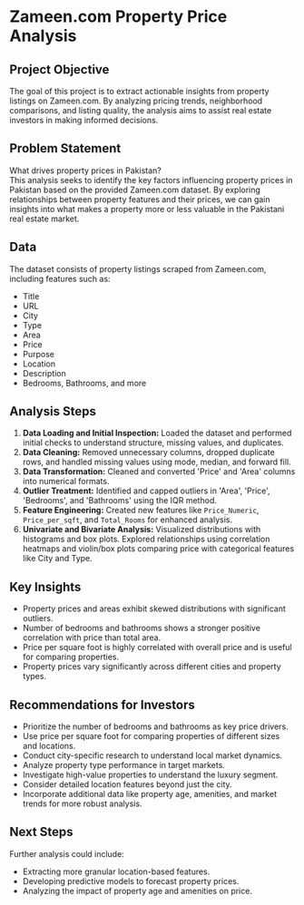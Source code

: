 # Zameen.com Property Price Analysis

## Project Objective
The goal of this project is to extract actionable insights from property listings on Zameen.com. By analyzing pricing trends, neighborhood comparisons, and listing quality, the analysis aims to assist real estate investors in making informed decisions.

## Problem Statement
What drives property prices in Pakistan?  
This analysis seeks to identify the key factors influencing property prices in Pakistan based on the provided Zameen.com dataset. By exploring relationships between property features and their prices, we can gain insights into what makes a property more or less valuable in the Pakistani real estate market.

## Data
The dataset consists of property listings scraped from Zameen.com, including features such as:

- Title
- URL
- City
- Type
- Area
- Price
- Purpose
- Location
- Description
- Bedrooms, Bathrooms, and more

## Analysis Steps
1. **Data Loading and Initial Inspection:** Loaded the dataset and performed initial checks to understand structure, missing values, and duplicates.  
2. **Data Cleaning:** Removed unnecessary columns, dropped duplicate rows, and handled missing values using mode, median, and forward fill.  
3. **Data Transformation:** Cleaned and converted 'Price' and 'Area' columns into numerical formats.  
4. **Outlier Treatment:** Identified and capped outliers in 'Area', 'Price', 'Bedrooms', and 'Bathrooms' using the IQR method.  
5. **Feature Engineering:** Created new features like `Price_Numeric`, `Price_per_sqft`, and `Total_Rooms` for enhanced analysis.  
6. **Univariate and Bivariate Analysis:** Visualized distributions with histograms and box plots. Explored relationships using correlation heatmaps and violin/box plots comparing price with categorical features like City and Type.

## Key Insights
- Property prices and areas exhibit skewed distributions with significant outliers.  
- Number of bedrooms and bathrooms shows a stronger positive correlation with price than total area.  
- Price per square foot is highly correlated with overall price and is useful for comparing properties.  
- Property prices vary significantly across different cities and property types.

## Recommendations for Investors
- Prioritize the number of bedrooms and bathrooms as key price drivers.  
- Use price per square foot for comparing properties of different sizes and locations.  
- Conduct city-specific research to understand local market dynamics.  
- Analyze property type performance in target markets.  
- Investigate high-value properties to understand the luxury segment.  
- Consider detailed location features beyond just the city.  
- Incorporate additional data like property age, amenities, and market trends for more robust analysis.

## Next Steps
Further analysis could include:  

- Extracting more granular location-based features.  
- Developing predictive models to forecast property prices.  
- Analyzing the impact of property age and amenities on price.
